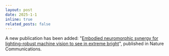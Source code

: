 ```yaml
---
layout: post
date: 2025-1-1
inline: true
related_posts: false
---
```

A new publication has been added: "[Embodied neuromorphic synergy for lighting-robust machine vision to see in extreme bright](https://www.nature.com/articles/s41467-024-54789-8)", published in Nature Communications.

